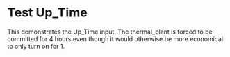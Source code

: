 # Test Up_Time

This demonstrates the Up_Time input.
The thermal_plant is forced to be committed for 4 hours even though it would otherwise be more economical to only turn on for 1.

